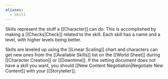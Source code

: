 ```yaml
---
aliases:
  - Skill
---
```

Skills represent the stuff a [[Character]] can *do*. This is accomplished by making a [[Checks|Check]] related to the skill. Each skill has a name and a level, with higher levels being better. 

Skills are leveled up using the [[Linear Scaling]] chart and characters can get new ones from the [[Available Skills]] list on the [[World Sheet]] during [[Character Creation]] or [[Downtime]]. If the setting document does not have a skill you want, you should [[New Content Negotiation|Negotiate New Content]] with your [[Storyteller]].